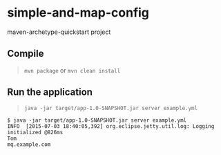 # simple-and-map-config

maven-archetype-quickstart project

## Compile

> `mvn package` or `mvn clean install`

## Run the application

> `java -jar target/app-1.0-SNAPSHOT.jar server example.yml`

```
$ java -jar target/app-1.0-SNAPSHOT.jar server example.yml 
INFO  [2015-07-03 18:40:05,392] org.eclipse.jetty.util.log: Logging initialized @826ms
Tom
mq.example.com
```
